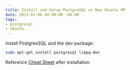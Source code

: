 ```yaml
---
title: Install and Setup PostgreSQL on New Ubuntu VM
date: 2013-03-06 00:00:00 -06:00
tags:
- postgresql
- ubuntu
---
```


Install PostgresSQL and the dev package:

```bash
sudo apt-get install postgresql libpq-dev
```

Reference [Cheat Sheet](http://blog.jasonmeridth.com/postgresql-cheat-sheet.html) after installation
